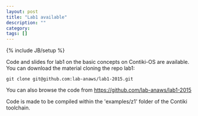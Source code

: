 ```yaml
---
layout: post
title: "Lab1 available"
description: ""
category: 
tags: []
---
```

{% include JB/setup %} 

Code and slides for lab1 on the basic concepts on Contiki-OS are available.
You can download the material cloning the repo lab1:
```
git clone git@github.com:lab-anaws/lab1-2015.git
```

You can also browse the code from  <https://github.com/lab-anaws/lab1-2015>

Code is made to be compiled within the 'examples/z1' folder of the Contiki toolchain. 
